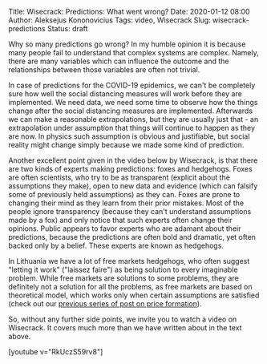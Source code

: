 Title: Wisecrack: Predictions: What went wrong?
Date: 2020-01-12 08:00
Author: Aleksejus Kononovicius
Tags: video, Wisecrack
Slug: wisecrack-predictions
Status: draft 

Why so many predictions go wrong? In my humble opinion it is because many
people fail to understand that complex systems are complex. Namely, there are
many variables which can influence the outcome and the relationships between
those variables are often not trivial.

In case of predictions for the COVID-19 epidemics, we can't be completely sure
how well the social distancing measures will work before they are implemented.
We need data, we need some time to observe how the things change after the
social distancing measures are implemented. Afterwards we can make a reasonable
extrapolations, but they are usually just that - an extrapolation under
assumption that things will continue to happen as they are now. In physics such
assumption is obvious and justifiable, but social reality might change simply
because we made some kind of prediction.

Another excellent point given in the video below by Wisecrack, is that there
are two kinds of experts making predictions: foxes and hedgehogs. Foxes are
often scientists, who try to be as transparent (explicit about the
assumptions they make), open to new data and evidence (which can falsify some
of previously held assumptions) as they can. Foxes are prone to changing their
mind as they learn from their prior mistakes. Most of the people ignore
transparency (because they can't understand assumptions made by a fox) and
only notice that such experts often change their opinions. Public appears to
favor experts who are adamant about their predictions, because the predictions
are often bold and dramatic, yet often backed only by a belief. These experts
are known as hedgehogs.

In Lithuania we have a lot of free markets hedgehogs, who often suggest
"letting it work" ("laissez faire") as being solution to every imaginable
problem. While free markets are solutions to some problems, they are definitely
not a solution for all the problems, as free markets are based on theoretical
model, which works only when certain assumptions are satisfied (check out our
[previous series of post on price formation](/tag/price-formation)).

So, without any further side points, we invite you to watch a video on
Wisecrack. It covers much more than we have written about in the text above.

[youtube v="RkUczS59rv8"]
